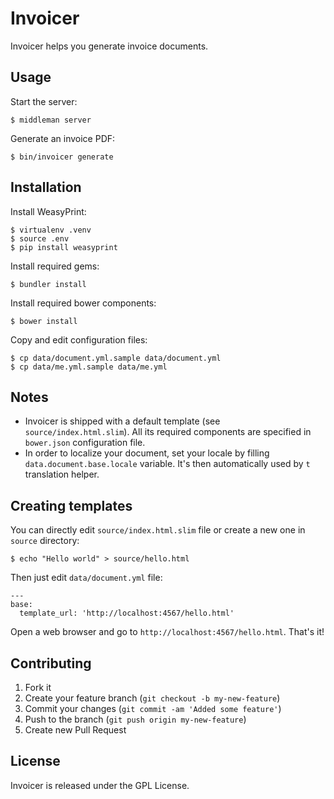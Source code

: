 # Invoicer

Invoicer helps you generate invoice documents.

## Usage

Start the server:

    $ middleman server

Generate an invoice PDF:

    $ bin/invoicer generate

## Installation

Install WeasyPrint:

    $ virtualenv .venv
    $ source .env
    $ pip install weasyprint

Install required gems:

    $ bundler install

Install required bower components:

    $ bower install

Copy and edit configuration files:

    $ cp data/document.yml.sample data/document.yml
    $ cp data/me.yml.sample data/me.yml

## Notes

* Invoicer is shipped with a default template (see `source/index.html.slim`).
  All its required components are specified in `bower.json` configuration file.
* In order to localize your document, set your locale by filling `data.document.base.locale` variable.
  It's then automatically used by `t` translation helper.

## Creating templates

You can directly edit `source/index.html.slim` file or create a new one in `source` directory:

    $ echo "Hello world" > source/hello.html

Then just edit `data/document.yml` file:

    ---
    base:
      template_url: 'http://localhost:4567/hello.html'

Open a web browser and go to `http://localhost:4567/hello.html`. That's it!

## Contributing

1. Fork it
2. Create your feature branch (`git checkout -b my-new-feature`)
3. Commit your changes (`git commit -am 'Added some feature'`)
4. Push to the branch (`git push origin my-new-feature`)
5. Create new Pull Request

## License

Invoicer is released under the GPL License.
